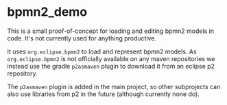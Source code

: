 # bpmn2_demo

This is a small proof-of-concept for loading and editing bpmn2 models in code.
It's not currently used for anything productive.

It uses `org.eclipse.bpmn2` to load and represent bpmn2 models.
As `org.eclipse.bpmn2` is not officially available on any maven repositories we instead use the gradle `p2asmaven`
plugin to download it from an eclipse p2 repository.

The `p2asmaven` plugin is added in the main project, so other subprojects can also use libraries from p2 in the future
(although currently none do).